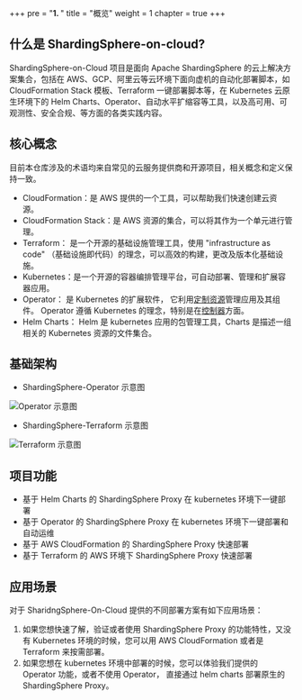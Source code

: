 +++
pre = "<b>1. </b>"
title = "概览"
weight = 1
chapter = true
+++

## 什么是 ShardingSphere-on-cloud?

ShardingSphere-on-Cloud 项目是面向 Apache ShardingSphere 的云上解决方案集合，包括在 AWS、GCP、阿里云等云环境下面向虚机的自动化部署脚本，如 CloudFormation Stack 模板、Terraform 一键部署脚本等，在 Kubernetes 云原生环境下的 Helm Charts、Operator、自动水平扩缩容等工具，以及高可用、可观测性、安全合规、等方面的各类实践内容。

## 核心概念

目前本仓库涉及的术语均来自常见的云服务提供商和开源项目，相关概念和定义保持一致。

- CloudFormation：是 AWS 提供的一个工具，可以帮助我们快速创建云资源。
- CloudFormation Stack：是 AWS 资源的集合，可以将其作为一个单元进行管理。
- Terraform： 是一个开源的基础设施管理工具，使用 "infrastructure as code" （基础设施即代码）的理念，可以高效的构建，更改及版本化基础设施。
- Kubernetes：是一个开源的容器编排管理平台，可自动部署、管理和扩展容器应用。
- Operator： 是 Kubernetes 的扩展软件， 它利用[定制资源](https://kubernetes.io/zh-cn/docs/concepts/extend-kubernetes/api-extension/custom-resources/)管理应用及其组件。 Operator 遵循 Kubernetes 的理念，特别是在[控制器](https://kubernetes.io/zh-cn/docs/concepts/architecture/controller/)方面。
- Helm Charts： Helm 是 kubernetes 应用的包管理工具，Charts 是描述一组相关的 Kubernetes 资源的文件集合。

## 基础架构

- ShardingSphere-Operator 示意图

![Operator 示意图](../../img/overview/operator.png)

- ShardingSphere-Terraform 示意图

![Terraform 示意图](../../img/overview/terraform.png)

## 项目功能

- 基于 Helm Charts 的 ShardingSphere Proxy 在 kubernetes 环境下一键部署
- 基于 Operator 的 ShardingSphere Proxy 在 kubernetes 环境下一键部署和自动运维
- 基于 AWS CloudFormation 的 ShardingSphere Proxy 快速部署
- 基于 Terraform 的 AWS 环境下 ShardingSphere Proxy 快速部署

## 应用场景

对于 SharidngSphere-On-Cloud 提供的不同部署方案有如下应用场景：

1. 如果您想快速了解，验证或者使用 ShardingSphere Proxy 的功能特性，又没有 Kubernetes 环境的时候，您可以用 AWS CloudFormation 或者是 Terraform 来按需部署。
2. 如果您想在 kubernetes 环境中部署的时候，您可以体验我们提供的 Operator 功能，或者不使用 Operator， 直接通过 helm charts 部署原生的 ShardingSphere Proxy。
